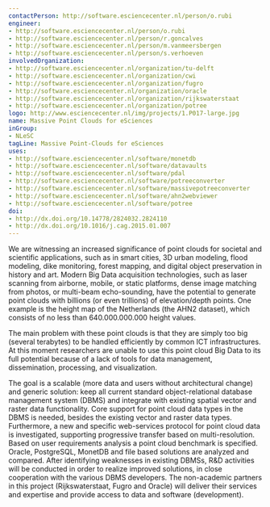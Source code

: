 ```yaml
---
contactPerson: http://software.esciencecenter.nl/person/o.rubi
engineer:
- http://software.esciencecenter.nl/person/o.rubi
- http://software.esciencecenter.nl/person/r.goncalves
- http://software.esciencecenter.nl/person/m.vanmeersbergen
- http://software.esciencecenter.nl/person/s.verhoeven
involvedOrganization:
- http://software.esciencecenter.nl/organization/tu-delft
- http://software.esciencecenter.nl/organization/cwi
- http://software.esciencecenter.nl/organization/fugro
- http://software.esciencecenter.nl/organization/oracle
- http://software.esciencecenter.nl/organization/rijkswaterstaat
- http://software.esciencecenter.nl/organization/potree
logo: http://www.esciencecenter.nl/img/projects/1.P017-large.jpg
name: Massive Point Clouds for eSciences
inGroup:
- NLeSC
tagLine: Massive Point-Clouds for eSciences
uses:
- http://software.esciencecenter.nl/software/monetdb
- http://software.esciencecenter.nl/software/datavaults
- http://software.esciencecenter.nl/software/pdal
- http://software.esciencecenter.nl/software/potreeconverter
- http://software.esciencecenter.nl/software/massivepotreeconverter
- http://software.esciencecenter.nl/software/ahn2webviewer
- http://software.esciencecenter.nl/software/potree
doi:
- http://dx.doi.org/10.14778/2824032.2824110
- http://dx.doi.org/10.1016/j.cag.2015.01.007
---
```

We are witnessing an increased significance of point clouds for societal and scientific applications, such as in smart cities, 3D urban modeling, flood modeling, dike monitoring, forest mapping, and digital object preservation in history and art. Modern Big Data acquisition technologies, such as laser scanning from airborne, mobile, or static platforms, dense image matching from photos, or multi-beam echo-sounding, have the potential to generate point clouds with billions (or even trillions) of elevation/depth points. One example is the height map of the Netherlands (the  AHN2 dataset), which consists of no less than 640.000.000.000 height values.

The main problem with these point clouds is that they are simply too big (several terabytes) to be handled efficiently by common ICT infrastructures. At this moment researchers are unable to use this point cloud Big Data to its full potential because of a lack of tools for data management, dissemination, processing, and visualization.

The goal is a scalable (more data and users without architectural change) and generic solution: keep all current standard object-relational database management system (DBMS) and integrate with existing spatial vector and raster data functionality. Core support for point cloud data types in the DBMS is needed, besides the existing vector and raster data types. Furthermore, a new and specific web-services protocol for point cloud data is investigated, supporting progressive transfer based on multi-resolution. Based on user requirements analysis a point cloud benchmark is specified. Oracle, PostgreSQL, MonetDB and file based solutions are analyzed and compared. After identifying weaknesses in existing DBMSs, R&D activities will be conducted in order to realize improved solutions, in close cooperation with the various DBMS developers. The non-academic partners in this project (Rijkswaterstaat, Fugro and Oracle) will deliver their services and expertise and provide access to data and software (development).
